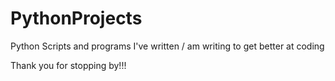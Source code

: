 # PythonProjects
Python Scripts and programs I've written / am writing to get better at coding

Thank you for stopping by!!!
